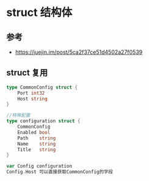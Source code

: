 # struct 结构体

## 参考
- https://juejin.im/post/5ca2f37ce51d4502a27f0539

## struct 复用
```go
type CommonConfig struct {
	Port int32
	Host string
}

//特殊配置
type configuration struct {
	CommonConfig
	Enabled bool
	Path    string
	Name    string
	Title   string
}

var Config configuration
Config.Host 可以直接获取CommonConfig的字段
```